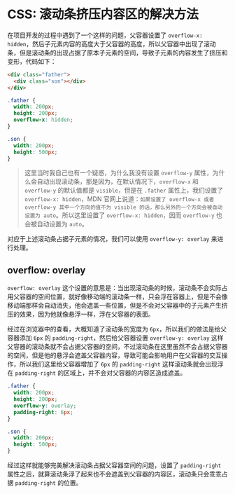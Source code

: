 # CSS: 滚动条挤压内容区的解决方法

在项目开发的过程中遇到了一个这样的问题，父容器设置了 `overflow-x: hidden`，然后子元素内容的高度大于父容器的高度，所以父容器中出现了滚动条，但是滚动条的出现占据了原本子元素的空间，导致子元素的内容发生了挤压和变形，代码如下：

```html
<div class="father">
  <div class="son"></div>
</div>
```

```css
.father {
  width: 200px;
  height: 200px;
  overflow-x: hidden;
}

.son {
  width: 200px;
  height: 500px;
}
```

> 这里当时我自己也有一个疑惑，为什么我没有设置 `overflow-y` 属性，为什么会自动出现滚动条，那是因为，在默认情况下，`overflow-x` 和 `overflow-y` 的默认值都是 `visible`，但是在 `.father` 属性上，我们设置了 `overflow-x: hidden`，MDN 官网上说道：`如果设置了 overflow-x 或者 overflow-y 其中一个方向的值不为 visible 的话，那么另外的一个方向会被自动设置为 auto`。所以这里设置了 `overflow-x: hidden`，因而 `overflow-y` 也会被自动设置为 `auto`。

对应于上述滚动条占据子元素的情况，我们可以使用 `overflow-y: overlay` 来进行处理。

## overflow: overlay

`overflow: overlay` 这个设置的意思是：当出现滚动条的时候，滚动条不会实际占用父容器的空间位置，就好像移动端的滚动条一样，只会浮在容器上，但是不会像移动端那样会自动消失，他会遮盖一些位置，但是不会对父容器中的子元素产生挤压的效果，因为他就像悬浮一样，浮在父容器的表面。

经过在浏览器中的查看，大概知道了滚动条的宽度为 `6px`，所以我们的做法是给父容器添加 `6px` 的 `padding-right`，然后给父容器设置 `overflow-y: overlay` 这样父容器的滚动条就不会占据父容器的空间，不过滚动条在这里虽然不会占据父容器的空间，但是他的悬浮会遮盖父容器内容，导致可能会影响用户在父容器的交互操作，所以我们这里给父容器增加了 `6px` 的 `padding-right` 这样滚动条就会出现浮在 `padding-right` 的区域上，并不会对父容器的内容区造成遮盖。

```css
.father {
  width: 200px;
  height: 200px;
  overflow-y: overlay;
  padding-right: 6px;
}

.son {
  width: 200px;
  height: 500px;
}
```

经过这样就能够完美解决滚动条占据父容器空间的问题，设置了 `padding-right` 属性之后，就算滚动条浮了起来也不会遮盖到父容器的内容区，滚动条只会乖乖占据 `padding-right` 的位置。
